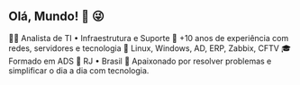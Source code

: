 ## Olá, Mundo! 👋 😜

<!--
**brendonrf/brendonrf** is a ✨ _special_ ✨ repository because its `README.md` (this file) appears on your GitHub profile.

Here are some ideas to get you started:

- 🔭 I’m currently working on ...
- 🌱 I’m currently learning ...
- 👯 I’m looking to collaborate on ...
- 🤔 I’m looking for help with ...
- 💬 Ask me about ...
- 📫 How to reach me: ...
- 😄 Pronouns: ...
- ⚡ Fun fact: ...
-->
👨‍💻 Analista de TI • Infraestrutura e Suporte
💼 +10 anos de experiência com redes, servidores e tecnologia
🔧 Linux, Windows, AD, ERP, Zabbix, CFTV
🎓 Formado em ADS
📍 RJ • Brasil
🚀 Apaixonado por resolver problemas e simplificar o dia a dia com tecnologia.
